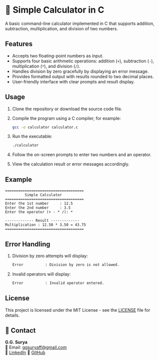 # 🔢 Simple Calculator in C

A basic command-line calculator implemented in C that supports addition, subtraction, multiplication, and division of two numbers.

## Features

- Accepts two floating-point numbers as input.
- Supports four basic arithmetic operations: addition (`+`), subtraction (`-`), multiplication (`*`), and division (`/`).
- Handles division by zero gracefully by displaying an error message.
- Provides formatted output with results rounded to two decimal places.
- User-friendly interface with clear prompts and result display.

## Usage

1. Clone the repository or download the source code file.

2. Compile the program using a C compiler, for example:
   ```bash
   gcc -o calculator calculator.c
3. Run the executable:
   ```bash
   ./calculator
4. Follow the on-screen prompts to enter two numbers and an operator.
5. View the calculation result or error messages accordingly.

## Example

```
====================================
         Simple Calculator
====================================
Enter the 1st number     : 12.5
Enter the 2nd number     : 3.5
Enter the operator (+ - * /): *

------------- Result -------------
Multiplication : 12.50 * 3.50 = 43.75
====================================
```

## Error Handling

1. Division by zero attempts will display:
   ```bash
   Error          : Division by zero is not allowed.
2. Invalid operators will display:
   ```bash
   Error          : Invalid operator entered.
   
## License

This project is licensed under the MIT License - see the [LICENSE](https://github.com/ggsurya/C-Projects/blob/main/LICENSE) file for details.

## 📩 Contact

**G.G. Surya**  
📧 Email: ggsuryaff@gmail.com  
🔗 [LinkedIn](https://www.linkedin.com/in/g-g-surya-5aa9312b4)
🔗 [GitHub](https://github.com/ggsurya)
